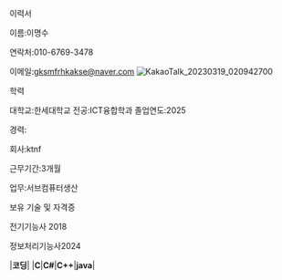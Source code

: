 이력서

이름:이명수

연락처:010-6769-3478

이메일:gksmfrhkakse@naver.com
![KakaoTalk_20230319_020942700](https://user-images.githubusercontent.com/127274846/226130588-c8b6778c-dea8-442e-9822-33cdd29764f5.jpg)

학력

대학교:한세대학교 전공:ICT융합학과 졸업연도:2025

경력:

회사:ktnf

근무기간:3개월

업무:서브컴퓨터생산

보유 기술 및 자격증

전기기능사 2018

정보처리기능사2024


|**코딩**|
|**C**|**C#**|**C++**|**java**|

